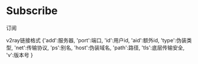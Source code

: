 # Subscribe
订阅


v2ray链接格式
{'add':服务器,
'port':端口,
'id':用户id,
'aid':额外id,
'type':伪装类型,
'net':传输协议,
'ps':别名,
'host':伪装域名,
'path':路径,
'tls':底层传输安全,
'v':版本号
}
